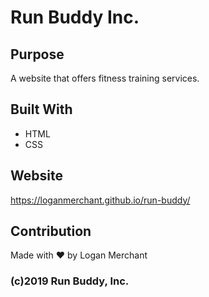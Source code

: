 # Run Buddy Inc.

## Purpose
A website that offers fitness training services.

## Built With
* HTML
* CSS

## Website
https://loganmerchant.github.io/run-buddy/

## Contribution
Made with ❤️ by Logan Merchant

### (c)2019 Run Buddy, Inc.
